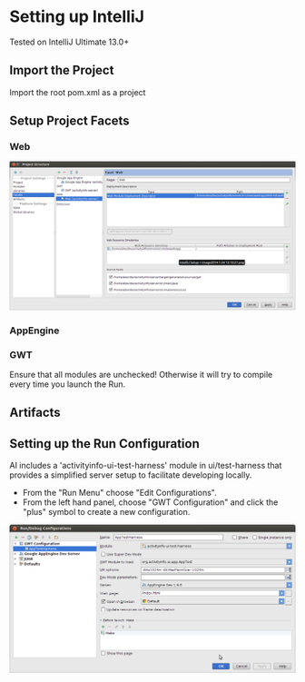 
# Setting up IntelliJ

Tested on IntelliJ Ultimate 13.0+

## Import the Project

Import the root pom.xml as a project

## Setup Project Facets

### Web

![Dialog](screenshots/intellij-facets.png)

### AppEngine

### GWT

Ensure that all modules are unchecked! Otherwise it will try to compile every time you launch the Run.

## Artifacts

## Setting up the Run Configuration

AI includes a 'activityinfo-ui-test-harness' module in ui/test-harness that provides a simplified 
server setup to facilitate developing locally.

* From the "Run Menu" choose "Edit Configurations".
* From the left hand panel, choose "GWT Configuration" and click the "plus" symbol to create a new configuration.

![Dialog](screenshots/intellij-gwt-configuration.png)




